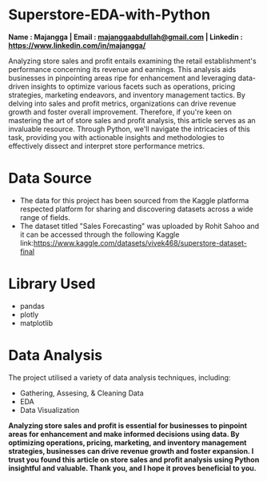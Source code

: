 # Superstore-EDA-with-Python
**Name : Majangga | Email : majanggaabdullah@gmail.com | Linkedin : https://www.linkedin.com/in/majangga/**

Analyzing store sales and profit entails examining the retail establishment's performance concerning its revenue and earnings. This analysis aids businesses in pinpointing areas ripe for enhancement and leveraging data-driven insights to optimize various facets such as operations, pricing strategies, marketing endeavors, and inventory management tactics. By delving into sales and profit metrics, organizations can drive revenue growth and foster overall improvement. Therefore, if you're keen on mastering the art of store sales and profit analysis, this article serves as an invaluable resource. Through Python, we'll navigate the intricacies of this task, providing you with actionable insights and methodologies to effectively dissect and interpret store performance metrics.

# Data Source
- The data for this project has been sourced from the Kaggle platforma respected platform for sharing and discovering datasets across a wide range of fields.
- The dataset titled "Sales Forecasting" was uploaded by Rohit Sahoo and it can be accessed through the following Kaggle link:https://www.kaggle.com/datasets/vivek468/superstore-dataset-final

# Library Used
- pandas
- plotly
- matplotlib

# Data Analysis
The project utilised a variety of data analysis techniques, including:
- Gathering, Assesing, & Cleaning Data
- EDA
- Data Visualization

**Analyzing store sales and profit is essential for businesses to pinpoint areas for enhancement and make informed decisions using data. By optimizing operations, pricing, marketing, and inventory management strategies, businesses can drive revenue growth and foster expansion. I trust you found this article on store sales and profit analysis using Python insightful and valuable. Thank you, and I hope it proves beneficial to you.**
